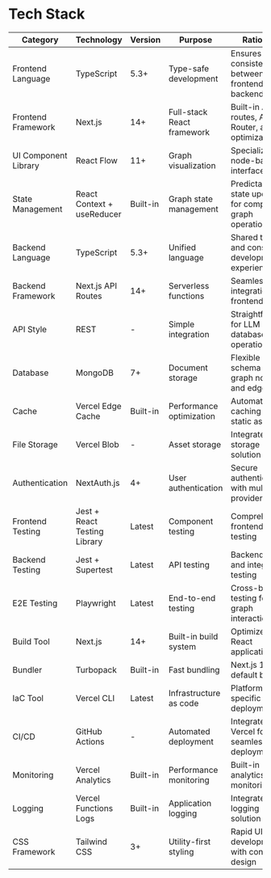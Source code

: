 # Tech Stack

| Category | Technology | Version | Purpose | Rationale |
|----------|------------|---------|---------|-----------|
| Frontend Language | TypeScript | 5.3+ | Type-safe development | Ensures consistency between frontend and backend |
| Frontend Framework | Next.js | 14+ | Full-stack React framework | Built-in API routes, App Router, and optimization |
| UI Component Library | React Flow | 11+ | Graph visualization | Specialized for node-based interfaces |
| State Management | React Context + useReducer | Built-in | Graph state management | Predictable state updates for complex graph operations |
| Backend Language | TypeScript | 5.3+ | Unified language | Shared types and consistent development experience |
| Backend Framework | Next.js API Routes | 14+ | Serverless functions | Seamless integration with frontend |
| API Style | REST | - | Simple integration | Straightforward for LLM and database operations |
| Database | MongoDB | 7+ | Document storage | Flexible schema for graph nodes and edges |
| Cache | Vercel Edge Cache | Built-in | Performance optimization | Automatic caching for static assets |
| File Storage | Vercel Blob | - | Asset storage | Integrated file storage solution |
| Authentication | NextAuth.js | 4+ | User authentication | Secure authentication with multiple providers |
| Frontend Testing | Jest + React Testing Library | Latest | Component testing | Comprehensive frontend testing |
| Backend Testing | Jest + Supertest | Latest | API testing | Backend API and integration testing |
| E2E Testing | Playwright | Latest | End-to-end testing | Cross-browser testing for graph interactions |
| Build Tool | Next.js | 14+ | Built-in build system | Optimized for React applications |
| Bundler | Turbopack | Built-in | Fast bundling | Next.js 14+ default bundler |
| IaC Tool | Vercel CLI | Latest | Infrastructure as code | Platform-specific deployment |
| CI/CD | GitHub Actions | - | Automated deployment | Integrated with Vercel for seamless deployment |
| Monitoring | Vercel Analytics | Built-in | Performance monitoring | Built-in analytics and monitoring |
| Logging | Vercel Functions Logs | Built-in | Application logging | Integrated logging solution |
| CSS Framework | Tailwind CSS | 3+ | Utility-first styling | Rapid UI development with consistent design |
